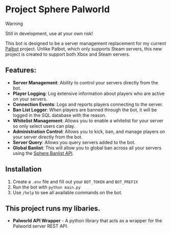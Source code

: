 # Project Sphere Palworld
 > [!WARNING]  
 > Still in development, use at your own risk!

 This bot is designed to be a server management replacement for my current [Palbot](https://github.com/dkoz/palworld-palbot) project. Unlike Palbot, which only supports Steam servers, this new project is created to support both Xbox and Steam servers.

## Features:
 - **Server Management**: Ability to control your servers directly from the bot.
 - **Player Logging**: Log extensive information about players who are active on your servers.
 - **Connection Events**: Logs and reports players connecting to the server.
 - **Ban List Logger**: When players are banned through the bot, it will be logged in the SQL database with the reason.
 - **Whitelist Management**: Allows you to enable a whitelist for your server so only select users can play.
 - **Administration Control**: Allows you to kick, ban, and manage players on your server directly from the bot.
 - **Server Query**: Allows you query servers added to the bot.
 - **Global Banlist**: This will allow you to global ban across all your servers using the [Sphere Banlist API](https://github.com/projectsphere/banlist-api).

## Installation
 1. Create a `.env` file and fill out your `BOT_TOKEN` and `BOT_PREFIX`
 2. Run the bot with `python main.py`
 3. Use `/help` to see all available commands on the bot.

## This project runs my libaries.
 - **Palworld API Wrapper** - A python library that acts as a wrapper for the Palworld server REST API.